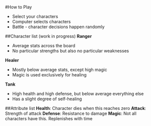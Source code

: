 #How to Play
- Select your characters
- Computer selects characters
- Battle - character decisions happen randomly

##Character list (work in progress)
**Ranger**
- Average stats across the board
- No particular strengths but also no particular weaknesses

**Healer**
- Mostly below average stats, except high magic
- Magic is used exclusively for healing

**Tank**
- High health and high defense, but below average everything else
- Has a slight degree of self-healing

##Attribute list
**Health**: Character dies when this reaches zero
**Attack**: Strength of attack
**Defense**: Resistance to damage
**Magic**: Not all characters have this. Replenishes with time